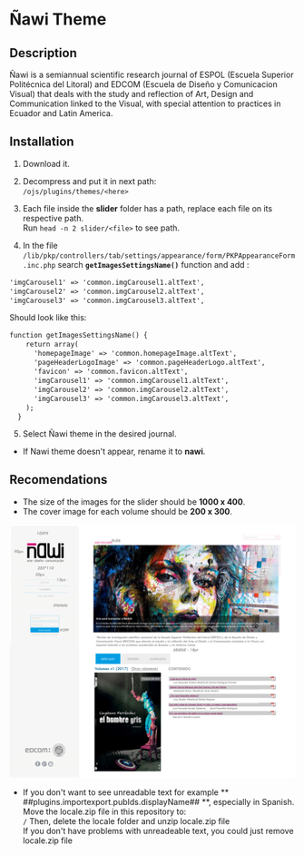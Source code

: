# Ñawi Theme
## Description

Ñawi is a semiannual scientific research journal of ESPOL (Escuela Superior Politécnica del Litoral) and EDCOM (Escuela de Diseño y Comunicacion Visual) that deals with the study and reflection of Art, Design and Communication linked to the Visual, with special attention to practices in Ecuador and Latin America.

## Installation

1. Download it.

2. Decompress and put it in next path: <br>
`/ojs/plugins/themes/<here>`

3. Each file inside the **slider** folder has a path, replace each file on its respective path. <br>
Run `head -n 2 slider/<file>` to see path.

4. In the file `/lib/pkp/controllers/tab/settings/appearance/form/PKPAppearanceForm.inc.php` search **`getImagesSettingsName()`** function and add :
  ```
  'imgCarousel1' => 'common.imgCarousel1.altText',
  'imgCarousel2' => 'common.imgCarousel2.altText',
  'imgCarousel3' => 'common.imgCarousel3.altText',
  ```
  Should look like this:
  ```
  function getImagesSettingsName() {
      return array(
        'homepageImage' => 'common.homepageImage.altText',
        'pageHeaderLogoImage' => 'common.pageHeaderLogo.altText',
        'favicon' => 'common.favicon.altText',
        'imgCarousel1' => 'common.imgCarousel1.altText',
        'imgCarousel2' => 'common.imgCarousel2.altText',
        'imgCarousel3' => 'common.imgCarousel3.altText',
      );
    }
  ```
5. Select Ñawi theme in the desired journal.

* If Nawi theme doesn't appear, rename it to **nawi**.

## Recomendations

* The size of the images for the slider should be **1000 x 400**.
* The cover image for each volume should be **200 x 300**.

![Ñawi](https://github.com/Ksantacr/nawi/blob/master/colores.gif)

* If you don't want to see unreadable text for example ** ##plugins.importexport.pubIds.displayName## **, especially in Spanish. Move the locale.zip file in this repository to: <br>
`/` 
Then, delete the locale folder and unzip locale.zip file <br>
If you don't have problems with unreadeable text, you could just remove locale.zip file
